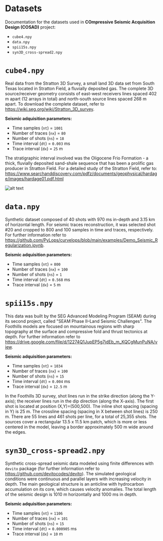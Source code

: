 # **Datasets**

Documentation for the datasets used in **COmpressive Seismic Acquisition Design (COSAD)** project:

* `cube4.npy`
* `data.npy`
* `spii15s.npy`
* `syn3D_cross-spread2.npy`

# **`cube4.npy`**
Real data from the Stratton 3D Survey, a small land 3D data set from South Texas located in Stratton Field, a fluvially deposited gas. The complete 3D source/receiver geometry consists of east-west receivers lines spaced 402 m apart (12 arrays in total) and north-south source lines spaced 268 m apart. To download the complete dataset, refer to https://wiki.seg.org/wiki/Stratton_3D_survey.

**Seismic adquisition parameters:**

* Time samples (`nt`) = `1001`
* Number of traces (`nx`) = `80`
* Number of shots (`ns`) = `18`
* Time interval (`dt`) = `0.003` ms
* Trace interval (`dx`) = `25` m

The stratigraphic interval involved was the Oligocene Frio Formation - a thick, fluvially deposited sand-shale sequence that has been a prolific gas producer in Stratton Field. For a detailed study of the Stratton Field, refer to: https://www.searchanddiscovery.com/pdfz/documents/geophysical/hardage/images/hardage01.pdf.html

![alt text](https://github.com/[carlosh93]/[9836_seismic_project]/blob/[/Algorithms/data/]/Stratton_Field_Seismic.jpg?raw=true)

# **`data.npy`**
Synthetic dataset composed of 40 shots with 970 ms in-depth and 3.15 km of horizontal length. For seismic traces reconstruction, it was selected shot #20 and cropped to 800 and 100 samples in time and traces, respectively. For further information refer to https://github.com/PyLops/curvelops/blob/main/examples/Demo_Seismic_Regularization.ipynb.

**Seismic adquisition parameters:**

* Time samples (`nt`) = `800`
* Number of traces (`nx`) = `100`
* Number of shots (`ns`) = `1`
* Time interval (`dt`) = `0.568` ms
* Trace interval (`dx`) = `5` m

# **`spii15s.npy`**
This data was built by the SEG Advanced Modeling Program (SEAM) during its second project, called "SEAM Phase II–Land Seismic Challenges". The Foothills models are focused on mountainous regions with sharp topography at the surface and compressive fold and thrust tectonics at depth. For further information refer to https://drive.google.com/file/d/12274Q1JupEP5g7jdEb_m_KQCgMunPuNA/view.

**Seismic adquisition parameters:**

* Time samples (`nt`) = `1034`
* Number of traces (`nx`) = `100`
* Number of shots (`ns`) = `15`
* Time interval (`dt`) = `0.004` ms
* Trace interval (`dx`) = `12.5` m

In the Foothills 3D survey, shot lines run in the strike direction (along the Y-axis); the receiver lines run in the dip direction (along the X-axis). The first shot is located at position (X,Y)=(500,500). The inline shot spacing (spacing in Y) is 25 m. The crossline spacing (spacing in X between shot lines) is 250 m. There are 55 lines and 461 shots per line, for a total of 25,355 shots. The sources cover a rectangular 13.5 x 11.5 km patch, which is more or less centered in the model, leaving a border approximately 500 m wide around the edges.

# **`syn3D_cross-spread2.npy`**
Synthetic cross-spread seismic data modeled using finite differences with `devito` package (for further information refer to https://github.com/devitocodes/devito). The simulated geological conditions were continuous and parallel layers with increasing velocity in depth. The main geological structure is an anticline with hydrocarbon accumulation on its core, which causes velocity anomalies. The total length of the seismic design is 1010 m horizontally and 1000 ms in depth.

**Seismic adquisition parameters:**

* Time samples (`nt`) = `1106`
* Number of traces (`nx`) = `101`
* Number of shots (`ns`) = `15`
* Time interval (`dt`) = `0.000905` ms
* Trace interval (`dx`) = `10` m
